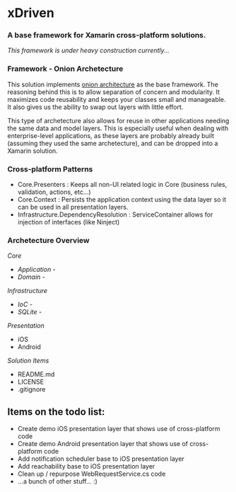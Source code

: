 # xDriven #
### A base framework for Xamarin cross-platform solutions. ###

*This framework is under heavy construction currently...*

### Framework - Onion Archetecture
This solution implements [onion architecture](http://www.develop.com/onionarchitecture "Onion Architecture") as the base framework. The reasoning behind this is to allow separation of concern and modularity. It maximizes code reusability and keeps your classes small and manageable. It also gives us the ability to swap out layers with little effort.

This type of archetecture also allows for reuse in other applications needing the same data and model layers. This is especially useful when dealing with enterprise-level applications, as these layers are probably already built (assuming they used the same archetecture), and can be dropped into a Xamarin solution.

### Cross-platform Patterns
* Core.Presenters : Keeps all non-UI related logic in Core (business rules, validation, actions, etc...)
* Core.Context : Persists the application context using the data layer so it can be used in all presentation layers.
* Infrastructure.DependencyResolution : ServiceContainer allows for injection of interfaces (like Ninject)

### Archetecture Overview
*Core*
* *Application* - 
* *Domain* - 

*Infrastructure*
* *IoC* - 
* *SQLite* - 

*Presentation*
* iOS
* Android

*Solution Items*
* README.md
* LICENSE
* .gitignore


## Items on the todo list:
* Create demo iOS presentation layer that shows use of cross-platform code
* Create demo Android presentation layer that shows use of cross-platform code
* Add notification scheduler base to iOS presentation layer
* Add reachability base to iOS presentation layer
* Clean up / repurpose WebRequestService.cs code
* ...a bunch of other stuff... :)
